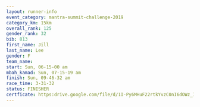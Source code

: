 ```yaml
---
layout: runner-info 
event_category: mantra-summit-challenge-2019 
category_km: 15km 
overall_rank: 125
gender_rank: 32
bib: 813
first_name: Jill
last_name: Lee
gender: F
team_name: 
start: Sun, 06-15-00 am
mbah_kamad: Sun, 07-15-19 am
finish: Sun, 09-46-32 am
race_time: 3-31-32
status: FINISHER
certficate: https:drive.google.com/file/d/1I-Py6MHuF22rtkYvzC0nI6dOWz_IMJ7Y/view?usp=sharing
---
```

